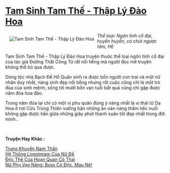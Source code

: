 <a href="https://utruyen.com/tam-sinh-tam-the-thap-ly-dao-hoa/8877/" title="Tam Sinh Tam Thế - Thập Lý Đào Hoa"><h1>Tam Sinh Tam Thế - Thập Lý Đào Hoa</h1></a><div style="display:table"><img align="right" style="float: left; padding: 10px;" src="https://utruyen.com/images/story/200x260/tam-sinh-tam-the-thap-ly-dao-hoa.jpg" alt="Tam Sinh Tam Thế - Thập Lý Đào Hoa"><i>Thể loại: Ngôn tình cổ đại, huyền huyễn, có chút ngược tâm, HE<p></p></i>Tam Sinh Tam Thế - Thập Lý Đào Hoa truyện thuộc thể loại ngôn tình cổ đại của tác giả Đường Thất Công Tử rất nổi tiếng mà người đọc mê truyện không thể bỏ qua được.<p></p>Dòng tộc nhà Bạch Đế Hồ Quân sinh ra được bốn người con trai và một nữ nhân duy nhất, nàng xinh đẹp nổi tiếng nhưng rốt cuộc cũng chỉ là một trò đùa của sinh mệnh, sống tới mười bốn vạn tuổi bất quá cũng chỉ gặp được năm đóa hoa đào. <p></p>Trong năm đóa lại chỉ có một vị phu quân đúng ý nàng nhất là vị thái tử Dạ Hoa ở nơi Cửu Trùng Thiên vướng bận những ân oán nàng thầm tiếc nuối không gặp được hắn giữa những giây phút thanh xuân tốt đẹp nhất trong đời mình..<i><p></p></i></div><p><br><b>Truyện Hay Khác :</b></p><a href="https://utruyen.com/trung-khuyen-nam-than/10686/" alt="Trung Khuyển Nam Thần">Trung Khuyển Nam Thần</a><br/><a href="https://github.com/quanluxury/ngontinhhot/tree/master/truyenhay/16902/" alt="Hệ Thống Livestream Của Nữ Đế">Hệ Thống Livestream Của Nữ Đế</a><br/><a href="https://github.com/quanluxury/truyenhot/tree/master/truyenhay/18638/" alt="Độc Thê Của Hoạn Quan Có Thai">Độc Thê Của Hoạn Quan Có Thai</a><br/><a href="https://github.com/quanluxury/truyenhot/tree/master/truyenhay/18727/" alt="Nữ Phụ Vạn Năng: Boss Có Độc, Mau Né!">Nữ Phụ Vạn Năng: Boss Có Độc, Mau Né!</a><br/>